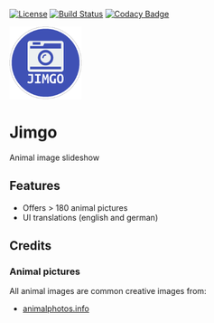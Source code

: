 [![License](https://img.shields.io/badge/license-GPL3-brightgreen.svg)](LICENSE)
[![Build Status](https://travis-ci.org/yafp/jimgo.svg?branch=master)](https://travis-ci.org/yafp/jimgo)
[![Codacy Badge](https://api.codacy.com/project/badge/Grade/51f7aede2d744000880bc7b6130812ad)](https://www.codacy.com/app/yafp/jimgo?utm_source=github.com&amp;utm_medium=referral&amp;utm_content=yafp/jimgo&amp;utm_campaign=Badge_Grade)

![logo](https://raw.githubusercontent.com/yafp/jimgo/master/app/src/main/res/drawable/app_icon_default_128.png)

# Jimgo
Animal image slideshow


## Features
- Offers > 180 animal pictures
- UI translations (english and german)


## Credits
### Animal pictures
All animal images are common creative images from:
* [animalphotos.info](http://animalphotos.info/a/)
